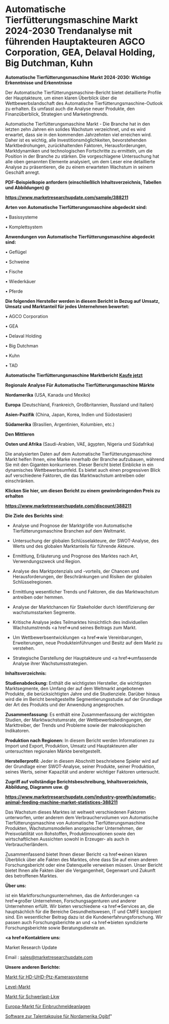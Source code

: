 # Automatische Tierfütterungsmaschine Markt 2024-2030 Trendanalyse mit führenden Hauptakteuren AGCO Corporation, GEA, Delaval Holding, Big Dutchman, Kuhn

<strong>Automatische Tierfütterungsmaschine Markt 2024-2030: Wichtige Erkenntnisse und Erkenntnisse</strong>

Der Automatische Tierfütterungsmaschine-Bericht bietet detaillierte Profile der Hauptakteure, um einen klaren Überblick über die Wettbewerbslandschaft des Automatische Tierfütterungsmaschine-Outlook zu erhalten. Es umfasst auch die Analyse neuer Produkte, den Finanzüberblick, Strategien und Marketingtrends.

Automatische Tierfütterungsmaschine Markt - Die Branche hat in den letzten zehn Jahren ein solides Wachstum verzeichnet, und es wird erwartet, dass sie in den kommenden Jahrzehnten viel erreichen wird. Daher ist es wichtig, alle Investitionsmöglichkeiten, bevorstehenden Marktbedrohungen, zurückhaltenden Faktoren, Herausforderungen, Marktdynamiken und technologischen Fortschritte zu ermitteln, um die Position in der Branche zu stärken. Die vorgeschlagene Untersuchung hat alle oben genannten Elemente analysiert, um dem Leser eine detaillierte Analyse zu präsentieren, die zu einem erwarteten Wachstum in seinem Geschäft anregt.



<strong><b>PDF-Beispielkopie anfordern (einschließlich Inhaltsverzeichnis, Tabellen und Abbildungen) @ </b></strong>

<strong><a href=https://www.marketresearchupdate.com/sample/388211>

<strong>https://www.marketresearchupdate.com/sample/388211</u></a></strong></strong>



<strong>Arten von Automatische Tierfütterungsmaschine abgedeckt sind:</strong>

• Basissysteme

• Komplettsystem



<strong>Anwendungen von Automatische Tierfütterungsmaschine abgedeckt sind:</strong>

• Geflügel

• Schweine

• Fische

• Wiederkäuer

• Pferde



<strong>Die folgenden Hersteller werden in diesem Bericht in Bezug auf Umsatz, Umsatz und Marktanteil für jedes Unternehmen bewertet:</strong>

• AGCO Corporation

• GEA

• Delaval Holding

• Big Dutchman

• Kuhn

• TAD



<strong>Automatische Tierfütterungsmaschine Marktbericht <a href=https://www.marketresearchupdate.com/buynow/388211>Kaufe jetzt</a></strong>



<strong>Regionale Analyse Für Automatische Tierfütterungsmaschine Märkte</strong>



<strong>Nordamerika</strong> (USA, Kanada und Mexiko)



<strong>Europa</strong> (Deutschland, Frankreich, Großbritannien, Russland und Italien)



<strong>Asien-Pazifik</strong> (China, Japan, Korea, Indien und Südostasien)



<strong>Südamerika</strong> (Brasilien, Argentinien, Kolumbien, etc.)



<strong>Den Mittleren</strong> 

<strong>Osten und Afrika</strong> (Saudi-Arabien, VAE, ägypten, Nigeria und Südafrika)

Die analysierten Daten auf dem Automatische Tierfütterungsmaschine Markt helfen Ihnen, eine Marke innerhalb der Branche aufzubauen, während Sie mit den Giganten konkurrieren. Dieser Bericht bietet Einblicke in ein dynamisches Wettbewerbsumfeld. Es bietet auch einen progressiven Blick auf verschiedene Faktoren, die das Marktwachstum antreiben oder einschränken.



<strong>Klicken Sie hier, um diesen Bericht zu einem gewinnbringenden Preis zu erhalten
</strong>

<strong><a href=https://www.marketresearchupdate.com/discount/388211>https://www.marketresearchupdate.com/discount/388211</b></u></strong></a>



<strong>Die Ziele des Berichts sind:</strong>

- Analyse und Prognose der Marktgröße von Automatische Tierfütterungsmaschine Branchen auf dem Weltmarkt.

- Untersuchung der globalen Schlüsselakteure, der SWOT-Analyse, des Werts und des globalen Marktanteils für führende Akteure.

- Ermittlung, Erläuterung und Prognose des Marktes nach Art, Verwendungszweck und Region.

- Analyse des Marktpotenzials und -vorteils, der Chancen und Herausforderungen, der Beschränkungen und Risiken der globalen Schlüsselregionen.

- Ermittlung wesentlicher Trends und Faktoren, die das Marktwachstum antreiben oder hemmen.

- Analyse der Marktchancen für Stakeholder durch Identifizierung der wachstumsstarken Segmente.

- Kritische Analyse jedes Teilmarktes hinsichtlich des individuellen Wachstumstrends <a href=>und</a> seines Beitrags zum Markt.

- Um Wettbewerbsentwicklungen <a href=>wie</a> Vereinbarungen, Erweiterungen, neue Produkteinführungen und Besitz auf dem Markt zu verstehen.

- Strategische Darstellung der Hauptakteure und <a href=>umfas</a>sende Analyse ihrer Wachstumsstrategien.



<strong>Inhaltsverzeichnis:</strong>



<strong>Studienabdeckung:</strong> Enthält die wichtigsten Hersteller, die wichtigsten Marktsegmente, den Umfang der auf dem Weltmarkt angebotenen Produkte, die berücksichtigten Jahre und die Studienziele. Darüber hinaus wird die im Bericht bereitgestellte Segmentierungsstudie auf der Grundlage der Art des Produkts und der Anwendung angesprochen.



<strong>Zusammenfassung:</strong> Es enthält eine Zusammenfassung der wichtigsten Studien, der Marktwachstumsrate, der Wettbewerbsbedingungen, der Markttreiber, der Trends und Probleme sowie der makroskopischen Indikatoren.



<strong>Produktion nach Regionen:</strong> In diesem Bericht werden Informationen zu Import und Export, Produktion, Umsatz und Hauptakteuren aller untersuchten regionalen Märkte bereitgestellt.



<strong>Herstellerprofil:</strong> Jeder in diesem Abschnitt beschriebene Spieler wird auf der Grundlage einer SWOT-Analyse, seiner Produkte, seiner Produktion, seines Werts, seiner Kapazität und anderer wichtiger Faktoren untersucht.



<strong><b>Zugriff auf vollständige Berichtsbeschreibung, Inhaltsverzeichnis, Abbildung, Diagramm usw. @ </b></strong>

<strong><a href=https://www.marketresearchupdate.com/industry-growth/automatic-animal-feeding-machine-market-statistices-388211>https://www.marketresearchupdate.com/industry-growth/automatic-animal-feeding-machine-market-statistices-388211</a></strong>

Das Wachstum dieses Marktes ist weltweit verschiedenen Faktoren unterworfen, unter anderem dem Verbrauchervolumen von Automatische Tierfütterungsmaschine von Automatische Tierfütterungsmaschine Produkten, Wachstumsmodellen anorganischer Unternehmen, der Preisvolatilität von Rohstoffen, Produktinnovationen sowie den wirtschaftlichen Aussichten sowohl in Erzeuger- als auch in Verbraucherländern.

Zusammenfassend bietet Ihnen dieser Bericht <a href=>einen</a> klaren Überblick über alle Fakten des Marktes, ohne dass Sie auf einen anderen Forschungsbericht oder eine Datenquelle verweisen müssen. Unser Bericht bietet Ihnen alle Fakten über die Vergangenheit, Gegenwart und Zukunft des betroffenen Marktes.



<strong>Über uns:</strong>

 ist ein Marktforschungsunternehmen, das die Anforderungen <a href=>großer</a> Unternehmen, Forschungsagenturen und anderer Unternehmen erfüllt. Wir bieten verschiedene <a href=>Services</a> an, die hauptsächlich für die Bereiche Gesundheitswesen, IT und CMFE konzipiert sind. Ein wesentlicher Beitrag dazu ist die Kundenerfahrungsforschung. Wir passen auch Forschungsberichte an und <a href=>bieten</a> syndizierte Forschungsberichte sowie Beratungsdienste an.



<strong><a href=>Kontaktiere uns:</a></strong>

Market Research Update

Email : sales@marketresearchupdate.com



<strong>Unsere anderen Berichte:</strong>

<a href=https://www.linkedin.com/pulse/hd-uhd-ptz-camera-systems-market-opportunities-stay-ahead>Markt für HD-UHD-Ptz-Kamerasysteme</a>

<a href=https://www.linkedin.com/pulse/level-market-report-2023-top-company-trends-future-forecasts>Level-Markt</a>

<a href=https://www.linkedin.com/pulse/heavy-duty-trucks-market-research-report-reveals>Markt für Schwerlast-Lkw</a>

<a href=https://www.linkedin.com/pulse/europe-burglar-alarms-market-2023-brief-regionwise>Europa-Markt für Einbruchmeldeanlagen</a>

<a href=https://www.linkedin.com/pulse/north-america-talent-acquisition-software-ogibf/>Software zur Talentakquise für Nordamerika Ogibf</a>"
